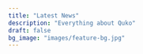```yaml
---
title: "Latest News"
description: "Everything about Quko"
draft: false
bg_image: "images/feature-bg.jpg"
---
```


